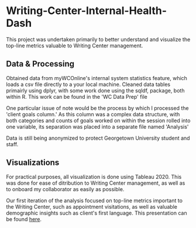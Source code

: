 # Writing-Center-Internal-Health-Dash

This project was undertaken primarily to better understand and visualize the top-line metrics valuable to Writing Center management. 

## Data & Processing

Obtained data from myWCOnline's internal system statistics feature, which loads a csv file directly to a your local machine. Cleaned data tables primairly using dplyr, with some work done using the sqldf, package, both within R. This work can be found in the 'WC Data Prep' file

One particular issue of note would be the process by which I processed the 'client goals column.' As this column was a complex data structure, with both categories and counts of goals worked on within the session rolled into one variable, its separation was placed into a separate file named 'Analysis'

Data is still being anonymized to protect Georgetown University student and staff.

## Visualizations

For practical purposes, all visualization is done using Tableau 2020. This was done for ease of ditribution to Writing Center management, as well as to onboard my collaborator as easily as possible. 

Our first iteration of the analysis focused on top-line metrics important to the Writing Center, such as appointment visitations, as well as valuable demographic insights such as client's first language. This presentation can be found [here]. 

[here]: https://docs.google.com/presentation/d/1Yn7pr302tnqr5H0UzcD54fqC35ga0L4NL2PtyZw7ZG0/edit?usp=sharing

